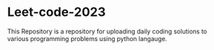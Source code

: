 # Leet-code-2023

This Repository is a repository for uploading daily coding solutions to various programming problems using python langauge.
